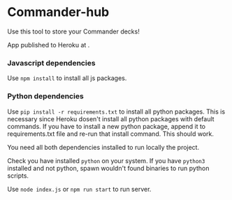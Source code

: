 # Commander-hub

Use this tool to store your Commander decks!

App published to Heroku at .

### Javascript dependencies

Use `npm install` to install all js packages.

### Python dependencies

Use `pip install -r requirements.txt` to install all python packages. This is necessary since Heroku dosen't install all python packages with default commands. If you have to install a new python package, append it to requirements.txt file and re-run that install command. This should work.

You need all both dependencies installed to run locally the project.

Check you have installed `python` on your system. If you have `python3` installed and not python, spawn wouldn't found binaries to run python scripts.

Use `node index.js` or `npm run start` to run server.